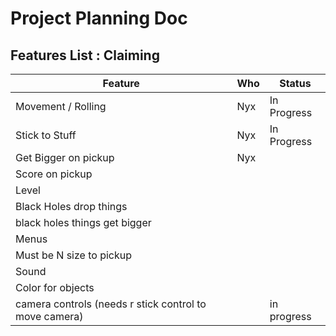 # Project Planning Doc

## Features List : Claiming

| Feature                                                | Who | Status      |
| ------------------------------------------------------ | --- | ----------- |
| Movement / Rolling                                     | Nyx | In Progress |
| Stick to Stuff                                         | Nyx | In Progress |
| Get Bigger on pickup                                   | Nyx |             |
| Score on pickup                                        |     |             |
| Level                                                  |     |             |
| Black Holes drop things                                |     |             |
| black holes things get bigger                          |     |             |
| Menus                                                  |     |             |
| Must be N size to pickup                               |     |             |
| Sound                                                  |     |             |
| Color for objects                                      |     |             |
| camera controls (needs r stick control to move camera) |     | in progress |
